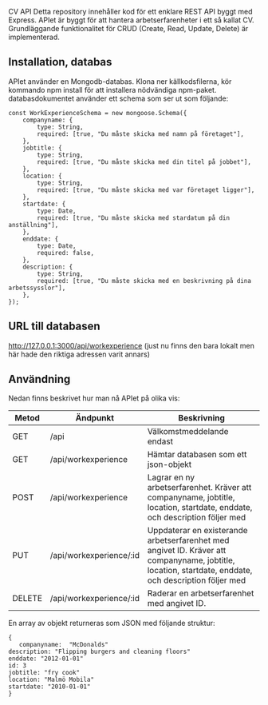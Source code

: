 CV API
Detta repository innehåller kod för ett enklare REST API byggt med Express. APIet är byggt för att hantera arbetserfarenheter i ett så kallat CV. 
Grundläggande funktionalitet för CRUD (Create, Read, Update, Delete) är implementerad.

## Installation, databas
APIet använder en Mongodb-databas.
Klona ner källkodsfilerna, kör kommando npm install för att installera nödvändiga npm-paket.  
databasdokumentet använder ett schema som ser ut som följande:
```
const WorkExperienceSchema = new mongoose.Schema({
    companyname: {
        type: String,
        required: [true, "Du måste skicka med namn på företaget"],
    },
    jobtitle: {
        type: String,
        required: [true, "Du måste skicka med din titel på jobbet"],
    },
    location: {
        type: String,
        required: [true, "Du måste skicka med var företaget ligger"],
    },
    startdate: {
        type: Date,
        required: [true, "Du måste skicka med stardatum på din anställning"],
    },
    enddate: {
        type: Date,
        required: false,
    },
    description: {
        type: String,
        required: [true, "Du måste skicka med en beskrivning på dina arbetssysslor"],
    },
});
```

## URL till databasen

http://127.0.0.1:3000/api/workexperience (just nu finns den bara lokalt men här hade den riktiga adressen varit annars)


## Användning
Nedan finns beskrivet hur man nå APIet på olika vis:

|Metod  |Ändpunkt     |Beskrivning                                                                           |
|-------|-------------|--------------------------------------------------------------------------------------|
|GET    |/api         |Välkomstmeddelande endast                                                             |
|GET    |/api/workexperience| Hämtar databasen som ett json-objekt                                             |
|POST   |/api/workexperience|Lagrar en ny arbetserfarenhet. Kräver att companyname, jobtitle, location, startdate, enddate, och description följer med     |
|PUT    |/api/workexperience/:id |Uppdaterar en existerande arbetserfarenhet med angivet ID. Kräver att companyname, jobtitle, location, startdate, enddate, och description följer med|
|DELETE |/api/workexperience/:id |Raderar en arbetserfarenhet med angivet ID.                                                       |

En array av objekt returneras som JSON med följande struktur:
```
{
   companyname:  "McDonalds"
description: "Flipping burgers and cleaning floors"
enddate: "2012-01-01"
id: 3
jobtitle: "fry cook"
location: "Malmö Mobila"
startdate: "2010-01-01"
}
```
